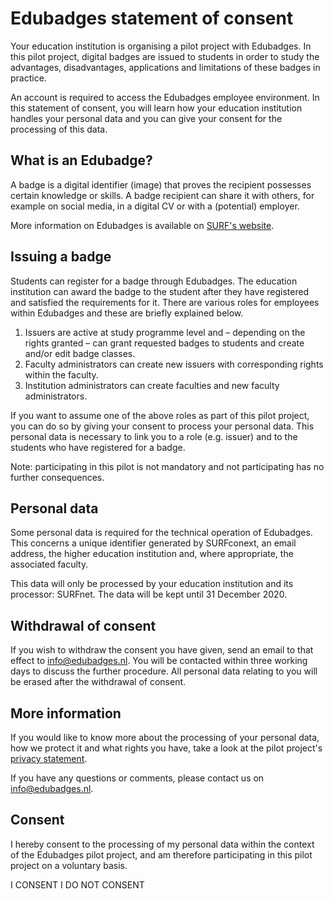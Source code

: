 # Edubadges statement of consent 
Your education institution is organising a pilot project with Edubadges. In this pilot project, digital badges are issued to students in order to study the advantages, disadvantages, applications and limitations of these badges in practice.

An account is required to access the Edubadges employee environment. In this statement of consent, you will learn how your education institution handles your personal data and you can give your consent for the processing of this data.

## What is an Edubadge? 
A badge is a digital identifier (image) that proves the recipient possesses certain knowledge or skills. A badge recipient can share it with others, for example on social media, in a digital CV or with a (potential) employer.

More information on Edubadges is available on [SURF's website](https://www.surf.nl/innovatieprojecten/onderwijsinnovatie-met-ict/edubadges-en-microcredentialing.html).

## Issuing a badge
Students can register for a badge through Edubadges. The education institution can award the badge to the student after they have registered and satisfied the requirements for it. There are various roles for employees within Edubadges and these are briefly explained below.

1. Issuers are active at study programme level and – depending on the rights granted – can grant requested badges to students and create and/or edit badge classes.
2. Faculty administrators can create new issuers with corresponding rights within the faculty.
3. Institution administrators can create faculties and new faculty administrators.

If you want to assume one of the above roles as part of this pilot project, you can do so by giving your consent to process your personal data. This personal data is necessary to link you to a role (e.g. issuer) and to the students who have registered for a badge.

Note: participating in this pilot is not mandatory and not participating has no further consequences. 

## Personal data
Some personal data is required for the technical operation of Edubadges. This concerns a unique identifier generated by SURFconext, an email address, the higher education institution and, where appropriate, the associated faculty.

This data will only be processed by your education institution and its processor: SURFnet. The data will be kept until 31 December 2020.

## Withdrawal of consent
If you wish to withdraw the consent you have given, send an email to that effect to [info@edubadges.nl](mailto:info@edubadges.nl). You will be contacted within three working days to discuss the further procedure. All personal data relating to you will be erased after the withdrawal of consent.

## More information
If you would like to know more about the processing of your personal data, how we protect it and what rights you have, take a look at the pilot project's [privacy statement](https://pilot.edubadges.nl/public/privacy-policy).

If you have any questions or comments, please contact us on [info@edubadges.nl](mailto:info@edubadges.nl).

## **Consent**
I hereby consent to the processing of my personal data within the context of the Edubadges pilot project, and am therefore participating in this pilot project on a voluntary basis. 

I CONSENT 	I DO NOT CONSENT

